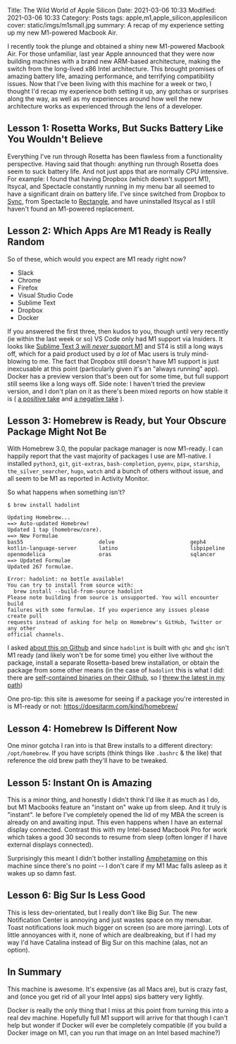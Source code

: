 Title: The Wild World of Apple Silicon
Date: 2021-03-06 10:33
Modified: 2021-03-06 10:33
Category: Posts
tags: apple,m1,apple_silicon,applesilicon
cover: static/imgs/m1small.jpg
summary: A recap of my experience setting up my new M1-powered Macbook Air.

I recently took the plunge and obtained a shiny new M1-powered Macbook Air.  For
those unfamiliar, last year Apple announced that they were now building
machines with a brand new ARM-based architecture, making the switch from the
long-lived x86 Intel architecture.  This brought promises of amazing battery
life, amazing performance, and terrifying compatibility issues.  Now that
I've been living with this machine for a week or two, I thought I'd recap
my experience both setting it up, any gotchas or surprises along the way,
as well as my experiences around how well the new architecture works as
experienced through the lens of a developer.

## Lesson 1: Rosetta Works, But Sucks Battery Like You Wouldn't Believe

Everything I've run through Rosetta has been flawless from a functionality
perspective.  Having said that though: anything run through Rosetta does seem to
suck battery life.  And not just apps that are normally CPU intensive.  For
example: I found that having Dropbox (which doesn't support M1), Itsycal, and
Spectacle constantly running in my menu bar all seemed to have a significant
drain on battery life.  I've since switched from
Dropbox to [Sync](https://www.sync.com/), from Spectacle to
[Rectangle](https://rectangleapp.com/), and have uninstalled Itsycal as
I still haven't found an M1-powered replacement.

## Lesson 2: Which Apps Are M1 Ready is Really Random

So of these, which would you expect are M1 ready right now?

* Slack
* Chrome
* Firefox
* Visual Studio Code
* Sublime Text
* Dropbox
* Docker

If you answered the first three, then kudos to you, though until very recently
(ie within the last week or so) VS Code only had M1 support via Insiders.  It
looks like
[Sublime Text 3 will *never* support M1](https://forum.sublimetext.com/t/apple-silicon-native-build/54775)
and ST4 is still a long ways off, which for a paid product used by *a lot* of
Mac users is truly mind-blowing to me.  The fact that Dropbox still doesn't have
M1 support is just inexcusable at this point (particularly given it's an "always
running" app).  Docker has a preview version that's been out for some time, but
full support still seems like a long ways off.  Side note: I haven't tried the
preview version, and I don't plan on it as there's been mixed reports on how
stable it is (
[a positive take](https://blog.earthly.dev/using-apple-silicon-m1-as-a-cloud-engineer-two-months-in/)
and
[a negative take](https://twitter.com/mkennedy/status/1360318443661107210)
).

## Lesson 3: Homebrew is Ready, but Your Obscure Package Might Not Be

With Homebrew 3.0, the popular package manager is now M1-ready.  I can happily
report that the vast majority of packages I use are M1-native.  I installed
`python3`, `git`, `git-extras`, `bash-completion`, `pyenv`, `pipx`, `starship`,
`the_silver_searcher`, `hugo`, `watch` and a bunch of others without
issue, and all seem to be M1 as reported in Activity Monitor.

So what happens when something isn't?

```shell
$ brew install hadolint

Updating Homebrew...
==> Auto-updated Homebrew!
Updated 1 tap (homebrew/core).
==> New Formulae
bas55                        delve                        geph4                        kotlin-language-server       latino                       libpipeline                  openmodelica                 oras                         sqlancer
==> Updated Formulae
Updated 267 formulae.

Error: hadolint: no bottle available!
You can try to install from source with:
  brew install --build-from-source hadolint
Please note building from source is unsupported. You will encounter build
failures with some formulae. If you experience any issues please create pull
requests instead of asking for help on Homebrew's GitHub, Twitter or any other
official channels.
```

I asked [about this on Github](https://github.com/Homebrew/brew/issues/10744)
and since `hadolint` is built with `ghc` and `ghc` isn't M1 ready (and likely
won't be for some time) you either live without the package, install a separate
Rosetta-based brew installation, or obtain the package from some other means
(in the case of `hadolint` this is what I did: there are
[self-contained binaries on their Github](https://github.com/hadolint/hadolint/releases/tag/v1.23.0),
so I
[threw the latest in my path](https://github.com/hadolint/hadolint/issues/558))

One pro-tip: this site is awesome for seeing if a package you're interested in
is M1-ready or not: <https://doesitarm.com/kind/homebrew/>

## Lesson 4: Homebrew Is Different Now

One minor gotcha I ran into is that Brew installs to a different directory:
`/opt/homebrew`.  If you have scripts (think things like `.bashrc` & the like)
that reference the old brew path they'll have to be tweaked.

## Lesson 5: Instant On is Amazing

This is a minor thing, and honestly I didn't think I'd like it as much as
I do, but M1 Macbooks feature an "instant on" wake up from sleep.  And it
truly is "instant".  Ie before I've completely opened the lid of my MBA
the screen is already on and awaiting input.  This even happens when I have
an external display connected.  Contrast this with my Intel-based Macbook
Pro for work which takes a good 30 seconds to resume from sleep (often
longer if I have external displays connected).

Surprisingly this meant I didn't bother installing
[Amphetamine](https://apps.apple.com/us/app/amphetamine/id937984704?mt=12)
on this machine since there's no point -- I don't care if my M1 Mac falls
asleep as it wakes up so damn fast.

## Lesson 6: Big Sur Is Less Good

This is less dev-orientated, but I really don't like Big Sur.  The new
Notification Center is annoying and just wastes space on my menubar.
Toast notifications look much bigger on screen (so are more jarring).
Lots of little annoyances with it, none of which are dealbreaking, but
if I had my way I'd have Catalina instead of Big Sur on this machine
(alas, not an option).

## In Summary

This machine is awesome.  It's expensive (as all Macs are), but is crazy
fast, and (once you get rid of all your Intel apps) sips battery very
lightly.

Docker is really the only thing that I miss at this point from turning this
into a real dev machine.  Hopefully full M1 support will arrive for that
though I can't help but wonder if Docker will ever be completely compatible
(if you build a Docker image on M1, can you run that image on an Intel
based machine?)
